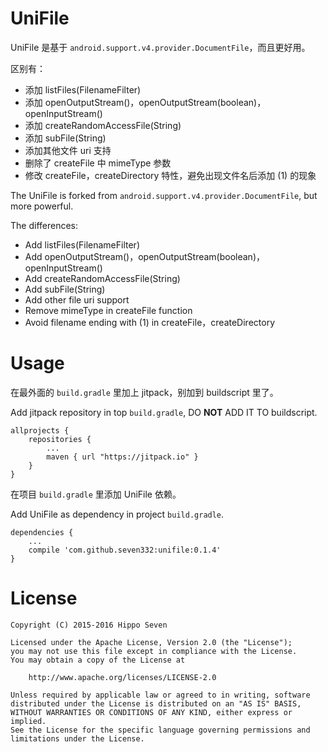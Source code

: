 # UniFile

UniFile 是基于 `android.support.v4.provider.DocumentFile`，而且更好用。

区别有：
* 添加 listFiles(FilenameFilter)
* 添加 openOutputStream()，openOutputStream(boolean)，openInputStream()
* 添加 createRandomAccessFile(String)
* 添加 subFile(String)
* 添加其他文件 uri 支持
* 删除了 createFile 中 mimeType 参数
* 修改 createFile，createDirectory 特性，避免出现文件名后添加 (1) 的现象

The UniFile is forked from `android.support.v4.provider.DocumentFile`, but more powerful.

The differences:
* Add listFiles(FilenameFilter)
* Add openOutputStream()，openOutputStream(boolean)，openInputStream()
* Add createRandomAccessFile(String)
* Add subFile(String)
* Add other file uri support
* Remove mimeType in createFile function
* Avoid filename ending with (1) in createFile，createDirectory


# Usage

在最外面的 `build.gradle` 里加上 jitpack，别加到 buildscript 里了。

Add jitpack repository in top `build.gradle`, DO **NOT** ADD IT TO buildscript.

    allprojects {
        repositories {
            ...
            maven { url "https://jitpack.io" }
        }
    }

在项目 `build.gradle` 里添加 UniFile 依赖。

Add UniFile as dependency in project `build.gradle`.

    dependencies {
        ...
        compile 'com.github.seven332:unifile:0.1.4'
    }


# License

    Copyright (C) 2015-2016 Hippo Seven

    Licensed under the Apache License, Version 2.0 (the "License");
    you may not use this file except in compliance with the License.
    You may obtain a copy of the License at

        http://www.apache.org/licenses/LICENSE-2.0

    Unless required by applicable law or agreed to in writing, software
    distributed under the License is distributed on an "AS IS" BASIS,
    WITHOUT WARRANTIES OR CONDITIONS OF ANY KIND, either express or implied.
    See the License for the specific language governing permissions and
    limitations under the License.
